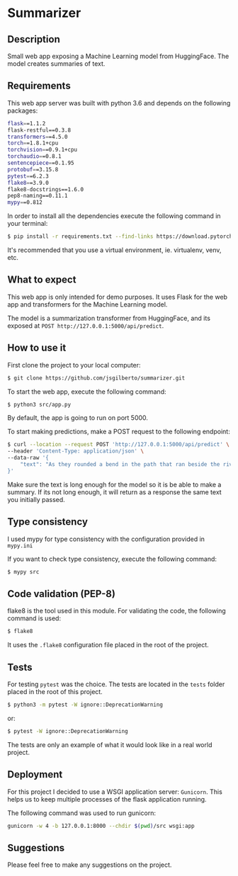 # Summarizer

## Description

Small web app exposing a Machine Learning model from HuggingFace. 
The model creates summaries of text.

## Requirements

This web app server was built with python 3.6 and depends on the following
packages:

```sh
flask==1.1.2
flask-restful==0.3.8
transformers==4.5.0
torch==1.8.1+cpu
torchvision==0.9.1+cpu
torchaudio==0.8.1
sentencepiece==0.1.95
protobuf==3.15.8
pytest==6.2.3
flake8==3.9.0
flake8-docstrings==1.6.0
pep8-naming==0.11.1
mypy==0.812
```

In order to install all the dependencies execute the following command in your
terminal:

```sh
$ pip install -r requirements.txt --find-links https://download.pytorch.org/whl/torch_stable.html
```

It's recommended that you use a virtual environment, ie. virtualenv, venv, etc.

## What to expect

This web app is only intended for demo purposes. It uses Flask for the web app
and transformers for the Machine Learning model.

The model is a summarization transformer from HuggingFace, and its exposed at 
`POST http://127.0.0.1:5000/api/predict`.

## How to use it

First clone the project to your local computer:

```sh
$ git clone https://github.com/jsgilberto/summarizer.git
```

To start the web app, execute the following command:

```sh
$ python3 src/app.py
```

By default, the app is going to run on port 5000.

To start making predictions, make a POST request to the following endpoint:

```sh
$ curl --location --request POST 'http://127.0.0.1:5000/api/predict' \
--header 'Content-Type: application/json' \
--data-raw '{
    "text": "As they rounded a bend in the path that ran beside the river..."
}'
```

Make sure the text is long enough for the model so it is be able to make a
summary. If its not long enough, it will return as a response the same text you
initially passed.

## Type consistency

I used mypy for type consistency with the configuration provided in `mypy.ini`

If you want to check type consistency, execute the following command:

```sh
$ mypy src
```

## Code validation (PEP-8)

flake8 is the tool used in this module. For validating the code, the following 
command is used:

```sh
$ flake8
```

It uses the `.flake8` configuration file placed in the root of the project.

## Tests

For testing `pytest` was the choice. The tests are located in the `tests` folder
placed in the root of this project.

```sh
$ python3 -m pytest -W ignore::DeprecationWarning
```

or:

```sh
$ pytest -W ignore::DeprecationWarning
```

The tests are only an example of what it would look like in a real world project.

## Deployment

For this project I decided to use a WSGI application server: `Gunicorn`. This helps
us to keep multiple processes of the flask application running.

The following command was used to run gunicorn:

```sh
gunicorn -w 4 -b 127.0.0.1:8000 --chdir $(pwd)/src wsgi:app 
```

## Suggestions

Please feel free to make any suggestions on the project.
